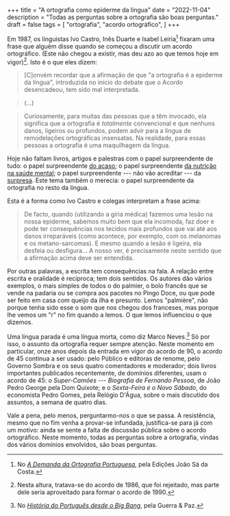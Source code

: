 +++
title = "A ortografia como epiderme da língua"
date = "2022-11-04"
description = "Todas as perguntas sobre a ortografia são boas perguntas."
draft = false
tags = [
    "ortografia",
    "acordo ortográfico",
]
+++

Em 1987, os linguistas Ivo Castro, Inês Duarte e Isabel Leiria[^fn1] fixaram uma frase que alguém disse quando se começou a discutir um acordo ortográfico. (Este não chegou a existir, mas deu azo ao que temos hoje em vigor)[^fn2]. Isto é o que eles dizem:

>[C]onvém recordar que a afirmação de que "a ortografia é a epiderme da língua", introduzida no início do debate que o Acordo desencadeou, tem sido mal interpretada. 

>(...)

>Curiosamente, para muitas das pessoas que a têm invocado, ela significa que a ortografia é _totalmente_ convencional e que nenhuns danos, ligeiros ou profundos, podem advir para a língua de remodelações ortográficas insensatas. Na realidade, para essas pessoas a ortografia é uma maquilhagem da língua.

Hoje não faltam livros, artigos e palestras com o papel surpreendente de tudo: o papel surpreendente [do acaso](https://www.amazon.com/What-Luck-Surprising-Chance-Everyday/dp/1468313754); o papel surpreendente [da nutrição na saúde mental](https://www.youtube.com/watch?v=3dqXHHCc5lA); o papel surpreendente --- não vão acreditar --- da [surpresa](https://www.tandfonline.com/doi/abs/10.1207/s15326934crj1802_2). Este tema também o merecia: o papel surpreendente da ortografia no resto da língua.

Esta é a forma como Ivo Castro e colegas interpretam a frase acima:

>De facto, quando (utilizando a gíria médica) fazemos uma lesão na nossa epiderme, sabemos muito bem que ela incomoda, faz doer e pode ter consequências nos tecidos mais profundos que vai até aos danos irreparáveis (como acontece, por exemplo, com os melanomas e os metano-sarcomas). E mesmo quando a lesão é ligeira, ela desfeia ou desfigura... A nosso ver, é precisamente neste sentido que a afirmação acima deve ser entendida.

Por outras palavras, a escrita tem consequências na fala. A relação entre escrita e oralidade é recíproca; tem dois sentidos. Os autores dão vários exemplos, o mais simples de todos o do palmier, o bolo francês que se vende na padaria ou se compra aos pacotes no Pingo Doce, ou que pode ser feito em casa com queijo da ilha e presunto. Lemos "palmière", não porque tenha sido esse o som que nos chegou dos franceses, mas porque lhe vemos um "r" no fim quando a lemos. O que lemos influenciou o que dizemos.

Uma língua parada é uma língua morta, como diz Marco Neves.[^fn3] Só por isso, o assunto da ortografia requer sempre atenção. Neste momento em particular, onze anos depois da entrada em vigor do acordo de 90, o acordo de 45 continua a ser usado: pelo Público e editoras de renome, pelo Governo Sombra e os seus quatro comentadores e moderador; dois livros importantes publicados recentemente, de domínios diferentes, usam o acordo de 45: o _Super-Camões --- Biografia de Fernando Pessoa_, de João Pedro George pela Dom Quixote; e o _Sexta-Feira é o Novo Sábado_, do economista Pedro Gomes, pela Relógio D'Água, sobre o mais discutido dos assuntos, a semana de quatro dias.

Vale a pena, pelo menos, perguntarmo-nos o que se passa. A resistência, mesmo que no fim venha a provar-se infundada, justifica-se para já com um motivo: ainda se sente a falta de discussão pública sobre o acordo ortográfico. Neste momento, todas as perguntas sobre a ortografia, vindas dos vários domínios envolvidos, são boas perguntas.

[^fn1]: No [_A Demanda da Ortografia Portuguesa_](https://www.wook.pt/livro/a-demanda-da-ortografia-portuguesa-ines-duarte/171767), pela Edições João Sá da Costa.

[^fn2]: Nesta altura, tratava-se do acordo de 1986, que foi rejeitado, mas parte dele seria aproveitado para formar o acordo de 1990.

[^fn3]: No [_História do Português desde o Big Bang_](https://www.wook.pt/livro/historia-do-portugues-desde-o-big-bang-marco-neves/24713307), pela Guerra & Paz.